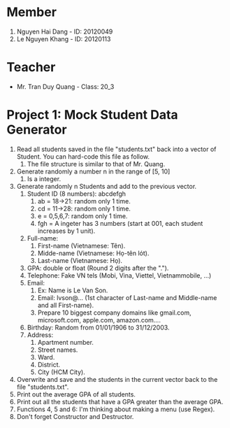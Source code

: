 # Member
1. Nguyen Hai Dang - ID: 20120049
2. Le Nguyen Khang - ID: 20120113
# Teacher
- Mr. Tran Duy Quang - Class: 20_3
# Project 1: Mock Student Data Generator
1. Read all students saved in the file "students.txt" back into a vector of Student. You can hard-code this file as follow.
   1. The file structure is similar to that of Mr. Quang.
2. Generate randomly a number n in the range of [5, 10]
   1. Is a integer.
3. Generate randomly n Students and add to the previous vector.
   1. Student ID (8 numbers): abcdefgh
      1. ab = 18->21: random only 1 time.
      2. cd = 11->28: random only 1 time.
      3. e = 0,5,6,7: random only 1 time.
      4. fgh = A ingeter has 3 numbers (start at 001, each student increases by 1 unit).
   2. Full-name:
      1. First-name (Vietnamese: Tên).
      2. Midde-name (Vietnamese: Họ-tên lót).
      3. Last-name (Vietnamese: Họ).
   3. GPA: double or float (Round 2 digits after the ".").
   4. Telephone: Fake VN tels (Mobi, Vina, Viettel, Vietnammobile, ...)
   5. Email:
      1. Ex: Name is Le Van Son.
      2. Email: lvson@... (1st character of Last-name and Middle-name and all First-name).
      3. Prepare 10 biggest company domains like  gmail.com, microsoft.com, apple.com, amazon.com....
   6. Birthday: Random from 01/01/1906 to 31/12/2003.
   7. Address:
      1. Apartment number.
      2. Street names.
      3. Ward.
      4. District.
      5. City (HCM City).
4.  Overwrite and save and the students in the current vector back to the file "students.txt".
5.  Print out the average GPA of all students.
6.  Print out all the students that have a GPA greater than the average GPA.
7.  Functions 4, 5 and 6: I'm thinking about making a menu (use Regex).
8.  Don't forget Constructor and Destructor.
